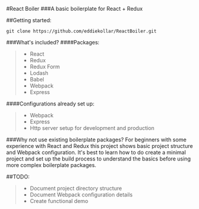 #React Boiler
###A basic boilerplate for React + Redux

##Getting started:
```
git clone https://github.com/eddiekollar/ReactBoiler.git
```

###What's included?
####Packages:
> - React
> - Redux
> - Redux Form
> - Lodash
> - Babel
> - Webpack
> - Express

####Configurations already set up:
> - Webpack
> - Express 
>  - Http server setup for development and production

###Why not use existing boilerplate packages?
For beginners with some experience with React and Redux this project shows basic project structure and Webpack configuration. It's best to learn how to do create a minimal project and set up the build process to understand the basics before using more complex boilerplate packages.

##TODO:
> - Document project directory structure 
> - Document Webpack configuration details
> - Create functional demo